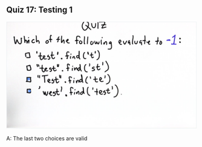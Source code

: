 ## Quiz 17: Testing 1

![alt text](./media/quiz-17-testing-1.JPG "testing 1")

A: The last two choices are valid
